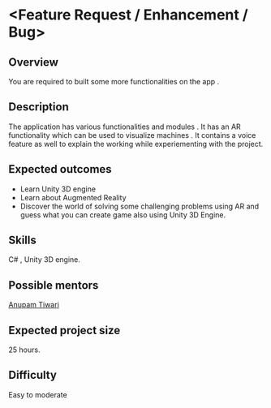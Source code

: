 # <Feature Request / Enhancement / Bug>

## Overview
You are required to built some more functionalities on the app .

## Description
The application has various functionalities and modules . It has an AR functionality which can be used to visualize machines . It contains a voice feature as well to explain the working while experiementing with the project.
## Expected outcomes

 - Learn Unity 3D engine
 - Learn about Augmented Reality
 - Discover the world of solving some challenging problems using AR and guess what you can create game also using Unity 3D Engine.
## Skills

C# , Unity 3D engine.

## Possible mentors
[Anupam Tiwari](https://github.com/Anupam1603)


## Expected project size

25 hours.

## Difficulty

Easy to moderate
